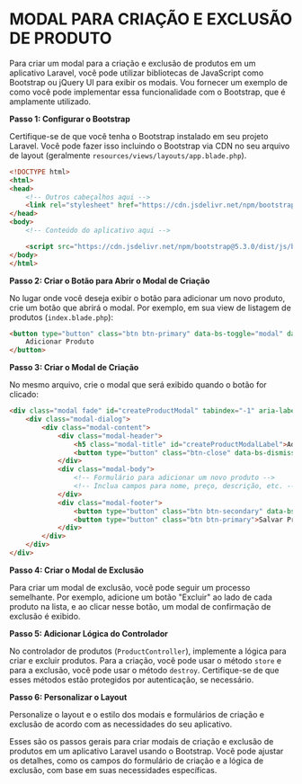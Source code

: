 # MODAL PARA CRIAÇÃO E EXCLUSÃO DE PRODUTO
Para criar um modal para a criação e exclusão de produtos em um aplicativo Laravel, você pode utilizar bibliotecas de JavaScript como Bootstrap ou jQuery UI para exibir os modais. Vou fornecer um exemplo de como você pode implementar essa funcionalidade com o Bootstrap, que é amplamente utilizado.

**Passo 1: Configurar o Bootstrap**

Certifique-se de que você tenha o Bootstrap instalado em seu projeto Laravel. Você pode fazer isso incluindo o Bootstrap via CDN no seu arquivo de layout (geralmente `resources/views/layouts/app.blade.php`).

```html
<!DOCTYPE html>
<html>
<head>
    <!-- Outros cabeçalhos aqui -->
    <link rel="stylesheet" href="https://cdn.jsdelivr.net/npm/bootstrap@5.3.0/dist/css/bootstrap.min.css">
</head>
<body>
    <!-- Conteúdo do aplicativo aqui -->

    <script src="https://cdn.jsdelivr.net/npm/bootstrap@5.3.0/dist/js/bootstrap.min.js"></script>
</body>
</html>
```

**Passo 2: Criar o Botão para Abrir o Modal de Criação**

No lugar onde você deseja exibir o botão para adicionar um novo produto, crie um botão que abrirá o modal. Por exemplo, em sua view de listagem de produtos (`index.blade.php`):

```html
<button type="button" class="btn btn-primary" data-bs-toggle="modal" data-bs-target="#createProductModal">
    Adicionar Produto
</button>
```

**Passo 3: Criar o Modal de Criação**

No mesmo arquivo, crie o modal que será exibido quando o botão for clicado:

```html
<div class="modal fade" id="createProductModal" tabindex="-1" aria-labelledby="createProductModalLabel" aria-hidden="true">
    <div class="modal-dialog">
        <div class="modal-content">
            <div class="modal-header">
                <h5 class="modal-title" id="createProductModalLabel">Adicionar Produto</h5>
                <button type="button" class="btn-close" data-bs-dismiss="modal" aria-label="Fechar"></button>
            </div>
            <div class="modal-body">
                <!-- Formulário para adicionar um novo produto -->
                <!-- Inclua campos para nome, preço, descrição, etc. -->
            </div>
            <div class="modal-footer">
                <button type="button" class="btn btn-secondary" data-bs-dismiss="modal">Fechar</button>
                <button type="button" class="btn btn-primary">Salvar Produto</button>
            </div>
        </div>
    </div>
</div>
```

**Passo 4: Criar o Modal de Exclusão**

Para criar um modal de exclusão, você pode seguir um processo semelhante. Por exemplo, adicione um botão "Excluir" ao lado de cada produto na lista, e ao clicar nesse botão, um modal de confirmação de exclusão é exibido.

**Passo 5: Adicionar Lógica do Controlador**

No controlador de produtos (`ProductController`), implemente a lógica para criar e excluir produtos. Para a criação, você pode usar o método `store` e para a exclusão, você pode usar o método `destroy`. Certifique-se de que esses métodos estão protegidos por autenticação, se necessário.

**Passo 6: Personalizar o Layout**

Personalize o layout e o estilo dos modais e formulários de criação e exclusão de acordo com as necessidades do seu aplicativo.

Esses são os passos gerais para criar modais de criação e exclusão de produtos em um aplicativo Laravel usando o Bootstrap. Você pode ajustar os detalhes, como os campos do formulário de criação e a lógica de exclusão, com base em suas necessidades específicas.